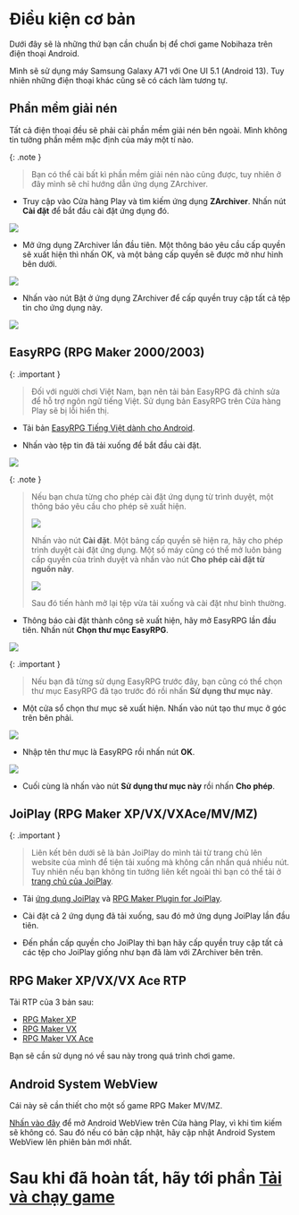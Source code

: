 # Điều kiện cơ bản

Dưới đây sẽ là những thứ bạn cần chuẩn bị để chơi game Nobihaza trên điện thoại Android.

Mình sẽ sử dụng máy Samsung Galaxy A71 với One UI 5.1 (Android 13). Tuy nhiên những điện thoại khác cũng sẽ có cách làm tương tự.

## Phần mềm giải nén

Tất cả điện thoại đều sẽ phải cài phần mềm giải nén bên ngoài. Mình không tin tưởng phần mềm mặc định của máy một tí nào.

{: .note }
> Bạn có thể cài bất kì phần mềm giải nén nào cũng được, tuy nhiên ở đây mình sẽ chỉ hướng dẫn ứng dụng ZArchiver.

* Truy cập vào Cửa hàng Play và tìm kiếm ứng dụng **ZArchiver**. Nhấn nút **Cài đặt** để bắt đầu cài đặt ứng dụng đó.

![](<images/Screenshot_20250731_101244_Google Play Store.png>)

* Mở ứng dụng ZArchiver lần đầu tiên. Một thông báo yêu cầu cấp quyền sẽ xuất hiện thì nhấn OK, và một bảng cấp quyền sẽ được mở như hình bên dưới.

![](images/Screenshot_20250731_101428_Settings.png)

* Nhấn vào nút Bật ở ứng dụng ZArchiver để cấp quyền truy cập tất cả tệp tin cho ứng dụng này.

![](images/tempFileForShare_20250731-101658.png)

## EasyRPG (RPG Maker 2000/2003)

{: .important }
> Đối với người chơi Việt Nam, bạn nên tải bản EasyRPG đã chỉnh sửa để hỗ trợ ngôn ngữ tiếng Việt.
> Sử dụng bản EasyRPG trên Cửa hàng Play sẽ bị lỗi hiển thị.

* Tải bản [EasyRPG Tiếng Việt dành cho Android](https://github.com/The-Firefly-Project/EasyRPGPlayer-Vietnamese/releases/download/0.8.1.1/android.apk).

* Nhấn vào tệp tin đã tải xuống để bắt đầu cài đặt.

![](images/tempFileForShare_20250731-102538.png)

{: .note }
> Nếu bạn chưa từng cho phép cài đặt ứng dụng từ trình duyệt, một thông báo yêu cầu cho phép sẽ xuất hiện.
>
> ![](images/tempFileForShare_20250731-102235.png)
>
> Nhấn vào nút **Cài đặt**. Một bảng cấp quyền sẽ hiện ra, hãy cho phép trình duyệt cài đặt ứng dụng. Một số máy cũng có thể mở luôn bảng cấp quyền của trình duyệt và nhấn vào nút **Cho phép cài đặt từ nguồn này**.
>
> ![](images/tempFileForShare_20250731-102433.png)
>
> Sau đó tiến hành mở lại tệp vừa tải xuống và cài đặt như bình thường.

* Thông báo cài đặt thành công sẽ xuất hiện, hãy mở EasyRPG lần đầu tiên. Nhấn nút **Chọn thư mục EasyRPG**.

![](images/image.png)

{: .important }
> Nếu bạn đã từng sử dụng EasyRPG trước đây, bạn cũng có thể chọn thư mục EasyRPG đã tạo trước đó rồi nhấn **Sử dụng thư mục này**.

* Một cửa sổ chọn thư mục sẽ xuất hiện. Nhấn vào nút tạo thư mục ở góc trên bên phải.

![](images/image-1.png)

* Nhập tên thư mục là EasyRPG rồi nhấn nút **OK**.

![](images/tempFileForShare_20250731-103220.png)

* Cuối cùng là nhấn vào nút **Sử dụng thư mục này** rồi nhấn **Cho phép**.

## JoiPlay (RPG Maker XP/VX/VXAce/MV/MZ)

{: .important }
> Liên kết bên dưới sẽ là bản JoiPlay do mình tải từ trang chủ lên website của mình để tiện tải xuống mà không cần nhấn quá nhiều nút. Tuy nhiên nếu bạn không tin tưởng liên kết ngoài thì bạn có thể tải ở [trang chủ của JoiPlay](https://joiplay.cyou).

* Tải [ứng dụng JoiPlay](https://nbhzvn.one/tools/JoiPlay/1.20.550/JoiPlay.apk) và [RPG Maker Plugin for JoiPlay](https://nbhzvn.one/tools/JoiPlay/1.20.550/RPG%20Maker%20Plugin%20for%20JoiPlay.apk).

* Cài đặt cả 2 ứng dụng đã tải xuống, sau đó mở ứng dụng JoiPlay lần đầu tiên.

* Đến phần cấp quyền cho JoiPlay thì bạn hãy cấp quyền truy cập tất cả các tệp cho JoiPlay giống như bạn đã làm với ZArchiver bên trên.

## RPG Maker XP/VX/VX Ace RTP

Tải RTP của 3 bản sau:
    
* [RPG Maker XP](https://dl.komodo.jp/rpgmakerweb/run-time-packages/xp_rtp104e.exe)
* [RPG Maker VX](https://dl.komodo.jp/rpgmakerweb/run-time-packages/vx_rtp102e.zip)
* [RPG Maker VX Ace](https://dl.komodo.jp/rpgmakerweb/run-time-packages/RPGVXAce_RTP.zip)

Bạn sẽ cần sử dụng nó về sau này trong quá trình chơi game.

## Android System WebView

Cái này sẽ cần thiết cho một số game RPG Maker MV/MZ.

[Nhấn vào đây](https://play.google.com/store/apps/details?id=com.google.android.webview) để mở Android WebView trên Cửa hàng Play, vì khi tìm kiếm sẽ không có. Sau đó nếu có bản cập nhật, hãy cập nhật Android System WebView lên phiên bản mới nhất.

# Sau khi đã hoàn tất, hãy tới phần [Tải và chạy game](./installing)